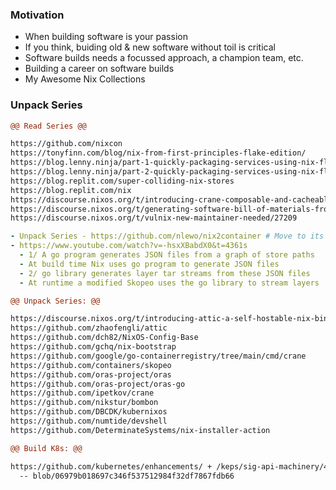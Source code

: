 ### Motivation
- When building software is your passion
- If you think, buiding old & new software without toil is critical
- Software builds needs a focussed approach, a champion team, etc.
- Building a career on software builds
- My Awesome Nix Collections

### Unpack Series

```diff
@@ Read Series @@
```
```sh
https://github.com/nixcon
https://tonyfinn.com/blog/nix-from-first-principles-flake-edition/
https://blog.lenny.ninja/part-1-quickly-packaging-services-using-nix-flakes.html
https://blog.lenny.ninja/part-2-quickly-packaging-services-using-nix-flakes.html
https://blog.replit.com/super-colliding-nix-stores
https://blog.replit.com/nix
https://discourse.nixos.org/t/introducing-crane-composable-and-cacheable-builds-with-cargo/17275
https://discourse.nixos.org/t/generating-software-bill-of-materials-from-derivation/14089
https://discourse.nixos.org/t/vulnix-new-maintainer-needed/27209
```

```yaml
- Unpack Series - https://github.com/nlewo/nix2container # Move to its Own Page
- https://www.youtube.com/watch?v=-hsxXBabdX0&t=4361s
  - 1/ A go program generates JSON files from a graph of store paths
  - At build time Nix uses go program to generate JSON files
  - 2/ go library generates layer tar streams from these JSON files
  - At runtime a modified Skopeo uses the go library to stream layers
```


```diff
@@ Unpack Series: @@
```
```sh
https://discourse.nixos.org/t/introducing-attic-a-self-hostable-nix-binary-cache-server/24343/5
https://github.com/zhaofengli/attic
https://github.com/dch82/NixOS-Config-Base
https://github.com/gchq/nix-bootstrap
https://github.com/google/go-containerregistry/tree/main/cmd/crane
https://github.com/containers/skopeo
https://github.com/oras-project/oras
https://github.com/oras-project/oras-go
https://github.com/ipetkov/crane
https://github.com/nikstur/bombon
https://github.com/DBCDK/kubernixos
https://github.com/numtide/devshell
https://github.com/DeterminateSystems/nix-installer-action
```


```diff
@@ Build K8s: @@
```
```sh
https://github.com/kubernetes/enhancements/ + /keps/sig-api-machinery/4052-generic-controlplane/README.md
  -- blob/06979b018697c346f537512984f32df7867fdb66
```

